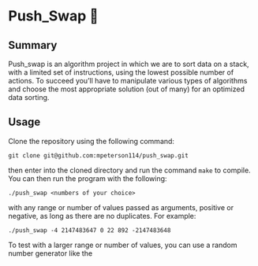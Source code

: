 # Push_Swap 🧮
## Summary
Push_swap is an algorithm project in which we are to sort data on a stack, with a limited set of instructions, using
the lowest possible number of actions. To succeed you’ll have to manipulate various
types of algorithms and choose the most appropriate solution (out of many) for an
optimized data sorting.

## Usage
Clone the repository using the following command:
```
git clone git@github.com:mpeterson114/push_swap.git
```
then enter into the cloned directory and run the command ```make``` to compile.
You can then run the program with the following:
```
./push_swap <numbers of your choice>
```
with any range or number of values passed as arguments, positive or negative, as long as there are no duplicates. For example:
```
./push_swap -4 2147483647 0 22 892 -2147483648
```
To test with a larger range or number of values, you can use a random number generator like the 

